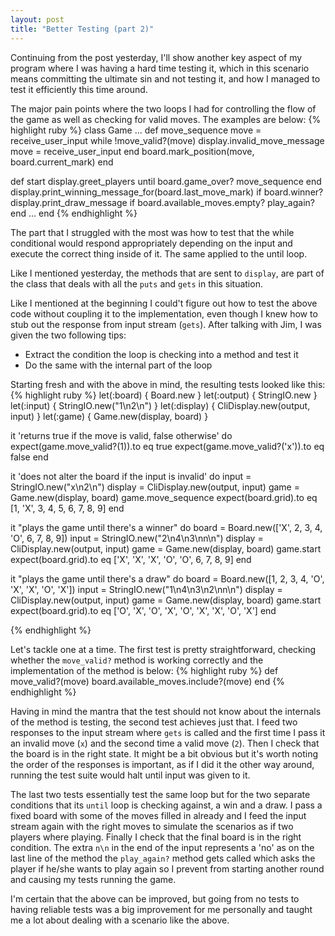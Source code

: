 ```yaml
---
layout: post
title: "Better Testing (part 2)"
---
```


Continuing from the post yesterday, I'll show another key aspect of my program where I was having a hard time testing it, which in this scenario means committing the ultimate sin and not testing it, and how I managed to test it efficiently this time around.

The major pain points where the two loops I had for controlling the flow of the game as well as checking for valid moves. The examples are below:
{% highlight ruby %}
class Game
  ...
  def move_sequence
    move = receive_user_input
    while !move_valid?(move)
      display.invalid_move_message
      move = receive_user_input
    end
    board.mark_position(move, board.current_mark)
  end
  
  def start
    display.greet_players
    until board.game_over?
      move_sequence
    end
    display.print_winning_message_for(board.last_move_mark) if board.winner?
    display.print_draw_message if board.available_moves.empty?
    play_again?
  end
  ...
end
{% endhighlight %}
    
The part that I struggled with the most was how to test that the while conditional would respond appropriately depending on the input and execute the correct thing inside of it. The same applied to the until loop.

Like I mentioned yesterday, the methods that are sent to `display`, are part of the class that deals with all the `puts` and `gets` in this situation.

Like I mentioned at the beginning I could't figure out how to test the above code without coupling it to the implementation, even though I knew how to stub out the response from input stream (`gets`). After talking with Jim, I was given the two following tips:

- Extract the condition the loop is checking into a method and test it
- Do the same with the internal part of the loop

Starting fresh and with the above in mind, the resulting tests looked like this:
{% highlight ruby %}
  let(:board)   { Board.new }
  let(:output)  { StringIO.new }
  let(:input)   { StringIO.new("1\n2\n") }
  let(:display) { CliDisplay.new(output, input) }
  let(:game)    { Game.new(display, board) }
  
  it 'returns true if the move is valid, false otherwise' do
    expect(game.move_valid?(1)).to eq true
    expect(game.move_valid?('x')).to eq false
  end

  it 'does not alter the board if the input is invalid' do
    input = StringIO.new("x\n2\n")
    display = CliDisplay.new(output, input)
    game = Game.new(display, board)
    game.move_sequence
    expect(board.grid).to eq [1, 'X', 3, 4, 5, 6, 7, 8, 9]
  end

  it "plays the game until there's a winner" do
    board = Board.new(['X', 2, 3, 4, 'O', 6, 7, 8, 9])
    input = StringIO.new("2\n4\n3\nn\n")
    display = CliDisplay.new(output, input)
    game = Game.new(display, board)
    game.start
    expect(board.grid).to eq ['X', 'X', 'X', 'O', 'O', 6, 7, 8, 9]
  end

  it "plays the game until there's a draw" do
    board = Board.new([1, 2, 3, 4, 'O', 'X', 'X', 'O', 'X'])
    input = StringIO.new("1\n4\n3\n2\nn\n")
    display = CliDisplay.new(output, input)
    game = Game.new(display, board)
    game.start
    expect(board.grid).to eq ['O', 'X', 'O', 'X', 'O', 'X', 'X', 'O', 'X']
  end

{% endhighlight %}
   
Let's tackle one at a time. The first test is pretty straightforward, checking whether the `move_valid?` method is working correctly and the implementation of the method is below:
{% highlight ruby %}
def move_valid?(move)
  board.available_moves.include?(move)
end
{% endhighlight %} 

Having in mind the mantra that the test should not know about the internals of the method is testing, the second test achieves just that. I feed two responses to the input stream where `gets` is called and the first time I pass it an invalid move (`x`) and the second time a valid move (`2`). Then I check that the board is in the right state. It might be a bit obvious but it's worth noting the order of the responses is important, as if I did it the other way around, running the test suite would halt until input was given to it.

The last two tests essentially test the same loop but for the two separate conditions that its `until` loop is checking against, a win and a draw. I pass a fixed board with some of the moves filled in already and I feed the input stream again with the right moves to simulate the scenarios as if two players where playing. Finally I check that the final board is in the right condition. The extra `n\n` in the end of the input represents a 'no' as on the last line of the method the `play_again?` method gets called which asks the player if he/she wants to play again so I prevent from starting another round and causing my tests running the game.

I'm certain that the above can be improved, but going from no tests to having reliable tests was a big improvement for me personally and taught me a lot about dealing with a scenario like the above. 

